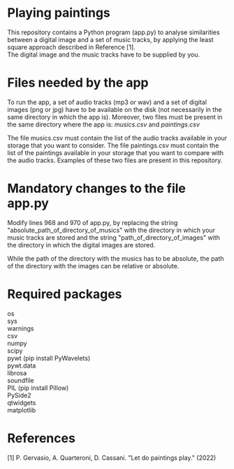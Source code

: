 # Playing paintings

This repository contains a Python program (app.py) to analyse similarities between a
digital image and a set of music tracks, by applying the least square approach described in 
Reference [1].  
The digital image and the music tracks have to be supplied by you.


# Files needed by the app

To run the app, a set of audio tracks (mp3 or wav) and a set of digital images (png or jpg) have to be available on the disk (not necessarily in the same directory in which the app is).
Moreover, two files must be present in the same directory where the app is:
<i>musics.csv</i> and <i>paintings.csv</i>

The file musics.csv must contain the list of the audio tracks available in your storage that you want to consider.
The file paintings.csv must contain the list of the paintings available in your storage that you want to compare with the audio tracks.
Examples of these two files are present in this repository.


# Mandatory changes to the file app.py

Modify lines 968 and 970 of app.py, by replacing the string "absolute_path_of_directory_of_musics" with the directory in which your music tracks are stored and the string "path_of_directory_of_images" with the directory in which the digital images are stored.

While the path of the directory with the musics has to be absolute, the path of the directory with the images can be relative or absolute.
 
 
# Required packages

os  
sys  
warnings  
csv  
numpy  
scipy  
pywt  (pip install PyWavelets)  
pywt.data  
librosa  
soundfile  
PIL (pip install Pillow)  
PySide2  
qtwidgets  
matplotlib  
  

# References

[1] P. Gervasio, A. Quarteroni, D. Cassani. "Let do paintings play."  (2022)
